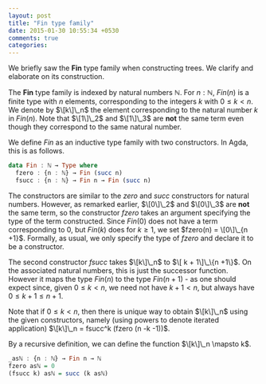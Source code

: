 ```yaml
---
layout: post
title: "Fin type family"
date: 2015-01-30 10:55:34 +0530
comments: true
categories:
---
```


We briefly saw the **Fin** type family when constructing trees. We clarify and elaborate on its construction.

The **Fin** type family is indexed by natural numbers $\mathbb{N}$. For $n : \mathbb{N}$, $Fin(n)$ is a finite type with $n$ elements, corresponding to the integers $k$ with $0 \leq k < n$. We denote by $\[k\]\_n$ the element corresponding to the natural number $k$ in $Fin(n)$. Note that $\[1\]\_2$ and $\[1\]\_3$ are **not** the same term even though they correspond to the same natural number.

We define $Fin$ as an inductive type family with two constructors. In Agda, this is as follows.

```haskell
data Fin : ℕ → Type where
  fzero : {n : ℕ} → Fin (succ n)
  fsucc : {n : ℕ} → Fin n → Fin (succ n)
```

The constructors are similar to the $zero$ and $succ$ constructors for natural numbers. However, as remarked earlier,  $\[0\]\_2$ and $\[0\]\_3$ are **not** the same term, so the constructor $fzero$ takes an argument specifying the type of the term constructed. Since $Fin(0)$ does not have a term corresponding to $0$, but $Fin(k)$ does for $k \geq 1$, we set $fzero(n) = \[0\]\_{n +1}$. Formally, as usual, we only specify the type of $fzero$ and declare it to be a constructor.

The second constructor $fsucc$ takes $\[k\]\_n$ to $\[ k + 1\]\_\{n +1\}$. On the associated natural numbers, this is just the successor function. However it maps the type $Fin(n)$ to the type $Fin(n+1)$ - as one should expect since, given $0 \leq k < n$, we need not have $k + 1 <n$, but always have $0 \leq k+1 \leq n +1$.

Note that if $0\leq k <n$, then there is unique way to obtain $\[k\]\_n$ using the given constructors, namely (using powers to denote iterated application) $\[k\]\_n = fsucc^k (fzero (n -k -1))$.

By a recursive definition, we can define the function $\[k\]\_n \mapsto k$.

```haskell
_asℕ : {n : ℕ} → Fin n → ℕ
fzero asℕ = 0
(fsucc k) asℕ = succ (k asℕ)
```
